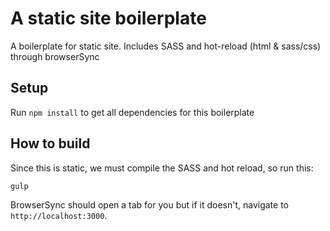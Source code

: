 # A static site boilerplate
A boilerplate for static site. Includes SASS and hot-reload (html & sass/css) through browserSync

## Setup
Run `npm install` to get all dependencies for this boilerplate

## How to build
Since this is static, we must compile the SASS and hot reload, so run this:

```
gulp
```

BrowserSync should open a tab for you but if it doesn't, navigate to `http://localhost:3000`.
